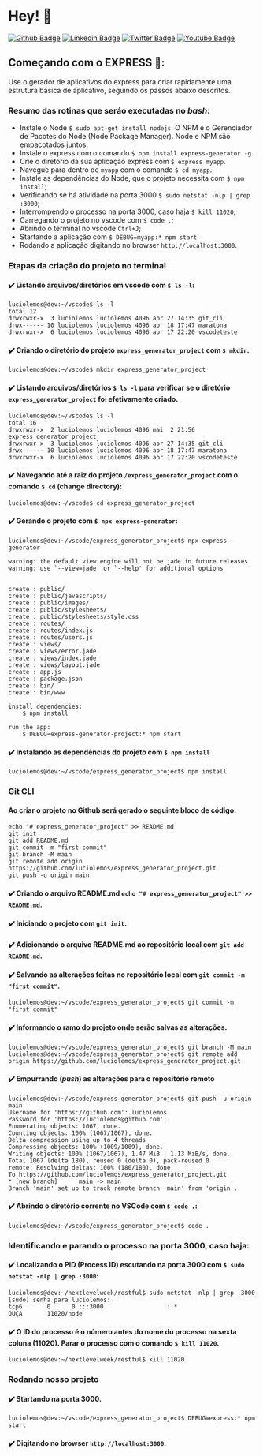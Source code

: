 # Hey! 👤
[![Github Badge](https://img.shields.io/badge/-Github-000?style=flat-square&logo=Github&logoColor=white&link=https://github.com/luciolemos)](https://github.com/luciolemos)
[![Linkedin Badge](https://img.shields.io/badge/-LinkedIn-blue?style=flat-square&logo=Linkedin&logoColor=white&link=https://www.linkedin.com/in/lucio-lemos-a550441a1/)](https://www.linkedin.com/in/lucio-lemos-a550441a1/)
[![Twitter Badge](https://img.shields.io/badge/-Twitter-1ca0f1?style=flat-square&labelColor=1ca0f1&logo=twitter&logoColor=white&link=https://twitter.com/lucciolemos)](https://twitter.com/lucciolemos)
[![Youtube Badge](https://img.shields.io/badge/-YouTube-ff0000?style=flat-square&labelColor=ff0000&logo=youtube&logoColor=white&link=https://studio.youtube.com/channel/UCrNM1nr2nw0lSqMD10m6rLw)](#)
## Começando com o **EXPRESS** 📌: 
Use o gerador de aplicativos do express para criar rapidamente uma estrutura básica de aplicativo, seguindo os passos abaixo descritos.
### Resumo das rotinas que seráo executadas no _bash_:
- Instale o Node `$ sudo apt-get install nodejs`. O NPM é o Gerenciador de Pacotes do Node (Node Package Manager). Node e NPM são empacotados juntos.
- Instale o express com o comando `$ npm install express-generator -g`.
- Crie o diretório da sua aplicação express com `$ express myapp`.
- Navegue para dentro de `myapp` com o comando `$ cd myapp`.
- Instale as dependências do Node, que o projeto necessita com `$ npm install`;  
- Verificando se há atividade na porta 3000 `$ sudo netstat -nlp | grep :3000`;
- Interrompendo o processo na porta 3000, caso haja `$ kill 11020`; 
- Carregando o projeto no vscode com `$ code .`;
- Abrindo o terminal no vscode `Ctrl+J`;
- Startando a aplicação com `$ DEBUG=myapp:* npm start`. 
- Rodando a aplicação digitando no browser `http://localhost:3000`.

### Etapas da criação do projeto no terminal
#### ✔️ Listando arquivos/diretórios em vscode com `$ ls -l`:
    luciolemos@dev:~/vscode$ ls -l
    total 12
    drwxrwxr-x  3 luciolemos luciolemos 4096 abr 27 14:35 git_cli
    drwx------ 10 luciolemos luciolemos 4096 abr 18 17:47 maratona
    drwxrwxr-x  6 luciolemos luciolemos 4096 abr 17 22:20 vscodeteste
#### ✔️ Criando o diretório do projeto `express_generator_project` com `$ mkdir`. 
    luciolemos@dev:~/vscode$ mkdir express_generator_project
#### ✔️ Listando arquivos/diretórios `$ ls -l` para verificar se o diretório `express_generator_project` foi efetivamente criado.
    luciolemos@dev:~/vscode$ ls -l
    total 16
    drwxrwxr-x  2 luciolemos luciolemos 4096 mai  2 21:56 express_generator_project
    drwxrwxr-x  3 luciolemos luciolemos 4096 abr 27 14:35 git_cli
    drwx------ 10 luciolemos luciolemos 4096 abr 18 17:47 maratona
    drwxrwxr-x  6 luciolemos luciolemos 4096 abr 17 22:20 vscodeteste
#### ✔️ Navegando até a raiz do projeto `/express_generator_project` com o comando `$ cd` (change directory): 
    luciolemos@dev:~/vscode$ cd express_generator_project
#### ✔️ Gerando o projeto com `$ npx express-generator`:
    luciolemos@dev:~/vscode/express_generator_project$ npx express-generator

    warning: the default view engine will not be jade in future releases
    warning: use `--view=jade' or `--help' for additional options


    create : public/
    create : public/javascripts/
    create : public/images/
    create : public/stylesheets/
    create : public/stylesheets/style.css
    create : routes/
    create : routes/index.js
    create : routes/users.js
    create : views/
    create : views/error.jade
    create : views/index.jade
    create : views/layout.jade
    create : app.js
    create : package.json
    create : bin/
    create : bin/www

    install dependencies:
        $ npm install

    run the app:
        $ DEBUG=express-generator-project:* npm start
#### ✔️ Instalando as dependências do projeto com `$ npm install`
    luciolemos@dev:~/vscode/express_generator_project$ npm install
### Git CLI
#### Ao criar o projeto no Github será gerado o seguinte bloco de código:
    echo "# express_generator_project" >> README.md
    git init
    git add README.md
    git commit -m "first commit"
    git branch -M main
    git remote add origin https://github.com/luciolemos/express_generator_project.git
    git push -u origin main
#### ✔️ Criando o arquivo **README.md** `echo "# express_generator_project" >> README.md`.
#### ✔️ Iniciando o projeto com `git init`.    
#### ✔️ Adicionando o arquivo **README.md** ao repositório local com `git add README.md`.   
#### ✔️ Salvando as alterações feitas no repositório local com `git commit -m "first commit"`.
    luciolemos@dev:~/vscode/express_generator_project$ git commit -m "first commit"
#### ✔️ Informando o ramo do projeto onde serão salvas as alterações.
    luciolemos@dev:~/vscode/express_generator_project$ git branch -M main
    luciolemos@dev:~/vscode/express_generator_project$ git remote add origin https://github.com/luciolemos/express_generator_project.git
#### ✔️ Empurrando (_push_) as alterações para o repositório remoto
    luciolemos@dev:~/vscode/express_generator_project$ git push -u origin main
    Username for 'https://github.com': luciolemos
    Password for 'https://luciolemos@github.com': 
    Enumerating objects: 1067, done.
    Counting objects: 100% (1067/1067), done.
    Delta compression using up to 4 threads
    Compressing objects: 100% (1009/1009), done.
    Writing objects: 100% (1067/1067), 1.47 MiB | 1.13 MiB/s, done.
    Total 1067 (delta 180), reused 0 (delta 0), pack-reused 0
    remote: Resolving deltas: 100% (180/180), done.
    To https://github.com/luciolemos/express_generator_project.git
    * [new branch]      main -> main
    Branch 'main' set up to track remote branch 'main' from 'origin'.

#### ✔️ Abrindo o diretório corrente no VSCode com `$ code .`: 
    luciolemos@dev:~/vscode/express_generator_project$ code .

### Identificando e parando o processo na porta 3000, caso haja:
#### ✔️ Localizando o PID (Process ID) escutando na porta 3000 com `$ sudo netstat -nlp | grep :3000`:
    luciolemos@dev:~/nextlevelweek/restful$ sudo netstat -nlp | grep :3000
    [sudo] senha para luciolemos:     
    tcp6       0      0 :::3000                 :::*                    OUÇA       11020/node 

#### ✔️ O ID do processo é o número antes do nome do processo na sexta coluna (11020). Parar o processo com o comando `$ kill 11020`.
    luciolemos@dev:~/nextlevelweek/restful$ kill 11020
### Rodando nosso projeto
#### ✔️ Startando na porta 3000.
    luciolemos@dev:~/vscode/express_generator_project$ DEBUG=express:* npm start
#### ✔️ Digitando no browser `http://localhost:3000`.

